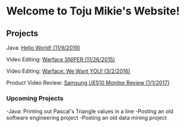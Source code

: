 # Welcome to Toju Mikie's Website!
## Projects
Java: [Hello World! (11/9/2019)](https://github.com/tojumikie/website/blob/master/HelloWorld.java)

Video Editing: [Warface SNIPER (11/26/2015)](https://www.youtube.com/watch?v=mRKzsD57yos)

Video Editing: [Warface: We Want YOU! (3/2/2016)](https://www.youtube.com/watch?v=taqZWEp3K6E)

Product Video Review: [Samsung UE510 Monitor Review (1/1/2017)](https://www.youtube.com/watch?v=Psw4nXWnmWQ) 

### Upcoming Projects
-Java: Printing out Pascal's Triangle values in a line
-Posting an old software engineering project
-Posting an old data mining project
